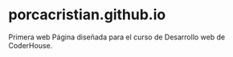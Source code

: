 # porcacristian.github.io
Primera web
Página diseñada para el curso de Desarrollo web de CoderHouse.
